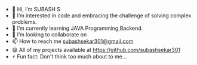- 👋 Hi, I’m SUBASH S
- 👀 I’m interested in code and embracing the challenge of solving complex problems.
- 🌱 I’m currently learning JAVA Programming,Backend.
- 💞️ I’m looking to collaborate on 
- 📫 How to reach me subashsekar301@gmail.com
- 😄 All of my projects available at https://github.com/subashsekar301
- ⚡ Fun fact: Don't think too much about to me...

<!---
subashsekar301/subashsekar301 is a ✨ special ✨ repository because its `README.md` (this file) appears on your GitHub profile.
You can click the Preview link to take a look at your changes.
--->
